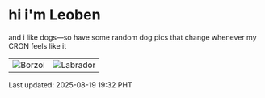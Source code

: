 # hi i'm Leoben

and i like dogs—so have some random dog pics that change whenever my CRON feels like it

|  |  |
|--------|----------|
| ![Borzoi](https://random-dog-vercel.vercel.app/api/random-borzoi?v=1755603147) | ![Labrador](https://random-dog-vercel.vercel.app/api/random-labrador?v=1755603147) |

Last updated: 2025-08-19 19:32 PHT
